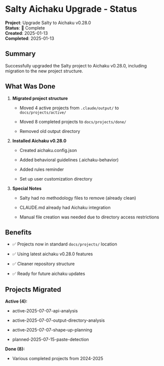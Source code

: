 # Salty Aichaku Upgrade - Status

**Project**: Upgrade Salty to Aichaku v0.28.0\
**Status**: 🌳 Complete\
**Created**: 2025-01-13\
**Completed**: 2025-01-13

## Summary

Successfully upgraded the Salty project to Aichaku v0.28.0, including migration
to the new project structure.

## What Was Done

1. **Migrated project structure**

   - Moved 4 active projects from `.claude/output/` to `docs/projects/active/`

   - Moved 8 completed projects to `docs/projects/done/`

   - Removed old output directory

2. **Installed Aichaku v0.28.0**

   - Created aichaku.config.json

   - Added behavioral guidelines (.aichaku-behavior)

   - Added rules reminder

   - Set up user customization directory

3. **Special Notes**

   - Salty had no methodology files to remove (already clean)

   - CLAUDE.md already had Aichaku integration

   - Manual file creation was needed due to directory access restrictions

## Benefits

- ✅ Projects now in standard `docs/projects/` location

- ✅ Using latest aichaku v0.28.0 features

- ✅ Cleaner repository structure

- ✅ Ready for future aichaku updates

## Projects Migrated

**Active (4):**

- active-2025-07-07-api-analysis

- active-2025-07-07-output-directory-analysis

- active-2025-07-07-shape-up-planning

- planned-2025-07-15-paste-detection

**Done (8):**

- Various completed projects from 2024-2025
